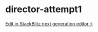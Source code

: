 # director-attempt1

[Edit in StackBlitz next generation editor ⚡️](https://stackblitz.com/~/github.com/smartapp-ep/director-attempt1)